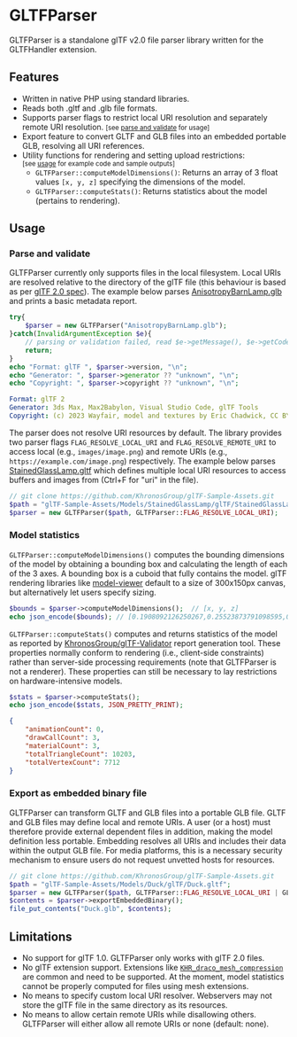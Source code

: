 # GLTFParser
GLTFParser is a standalone glTF v2.0 file parser library written for the GLTFHandler extension.

## Features
- Written in native PHP using standard libraries.
- Reads both .gltf and .glb file formats.
- Supports parser flags to restrict local URI resolution and separately remote URI resolution. <small>[see [parse and validate](#Parse-and-validate) for usage]</small>
- Export feature to convert GLTF and GLB files into an embedded portable GLB, resolving all URI references.
- Utility functions for rendering and setting upload restrictions:
  <br/><small>[see [usage](#Usage) for example code and sample outputs]</small>
  - `GLTFParser::computeModelDimensions()`: Returns an array of 3 float values `[x, y, z]` specifying the dimensions of
    the model.
  - `GLTFParser::computeStats()`: Returns statistics about the model (pertains to rendering).

## Usage
### Parse and validate
GLTFParser currently only supports files in the local filesystem. Local URIs are resolved relative to the directory of
the glTF file (this behaviour is based as per [glTF 2.0 spec](https://registry.khronos.org/glTF/specs/2.0/glTF-2.0.html#_buffer_uri)).
The  example below parses [AnisotropyBarnLamp.glb](https://github.com/KhronosGroup/glTF-Sample-Assets/blob/1d4b083ca989bbf594309cb2ea66b4dc89a84783/Models/AnisotropyBarnLamp/glTF-Binary/AnisotropyBarnLamp.glb)
and prints a basic metadata report.
```php
try{
    $parser = new GLTFParser("AnisotropyBarnLamp.glb");
}catch(InvalidArgumentException $e){
    // parsing or validation failed, read $e->getMessage(), $e->getCode() for elaboration
    return;
}
echo "Format: glTF ", $parser->version, "\n";
echo "Generator: ", $parser->generator ?? "unknown", "\n";
echo "Copyright: ", $parser->copyright ?? "unknown", "\n";
```
```yaml
Format: glTF 2
Generator: 3ds Max, Max2Babylon, Visual Studio Code, glTF Tools
Copyright: (c) 2023 Wayfair, model and textures by Eric Chadwick, CC BY 4.0.
```
The parser does not resolve URI resources by default. The library provides two parser flags `FLAG_RESOLVE_LOCAL_URI` and
`FLAG_RESOLVE_REMOTE_URI` to access local (e.g., `images/image.png`) and remote URIs (e.g., `https://example.com/image.png`)
respectively. The example below parses [StainedGlassLamp.gltf](https://github.com/KhronosGroup/glTF-Sample-Assets/blob/5bad5aaa0bbb5d0f9cdc934e626f27d0df1e79b8/Models/StainedGlassLamp/glTF/StainedGlassLamp.gltf)
which defines multiple local URI resources to access buffers and images from (Ctrl+F for "uri" in the file).
```php
// git clone https://github.com/KhronosGroup/glTF-Sample-Assets.git
$path = "glTF-Sample-Assets/Models/StainedGlassLamp/glTF/StainedGlassLamp.gltf";
$parser = new GLTFParser($path, GLTFParser::FLAG_RESOLVE_LOCAL_URI);
```

### Model statistics
`GLTFParser::computeModelDimensions()` computes the bounding dimensions of the model by obtaining a bounding box and
calculating the length of each of the 3 axes. A bounding box is a cuboid that fully contains the model. glTF rendering
libraries like [model-viewer](https://github.com/google/model-viewer) default to a size of 300x150px canvas, but
alternatively let users specify sizing.
```php
$bounds = $parser->computeModelDimensions();  // [x, y, z]
echo json_encode($bounds); // [0.1908092126250267,0.25523873791098595,0.22654122821086276]
```

`GLTFParser::computeStats()` computes and returns statistics of the model as reported by
[KhronosGroup/glTF-Validator](https://github.com/KhronosGroup/glTF-Validator) report generation tool. These properties
normally conform to rendering (i.e., client-side constraints) rather than server-side processing requirements (note that
GLTFParser is not a renderer). These properties can still be necessary to lay restrictions on hardware-intensive models.
```php
$stats = $parser->computeStats();
echo json_encode($stats, JSON_PRETTY_PRINT);
```
```json
{
    "animationCount": 0,
    "drawCallCount": 3,
    "materialCount": 3,
    "totalTriangleCount": 10203,
    "totalVertexCount": 7712
}
```

### Export as embedded binary file
GLTFParser can transform GLTF and GLB files into a portable GLB file. GLTF and GLB files may define local and remote
URIs. A user (or a host) must therefore provide external dependent files in addition, making the model definition less
portable. Embedding resolves all URIs and includes their data within the output GLB file. For media platforms, this is
a necessary security mechanism to ensure users do not request unvetted hosts for resources.
```php
// git clone https://github.com/KhronosGroup/glTF-Sample-Assets.git
$path = "glTF-Sample-Assets/Models/Duck/glTF/Duck.gltf";
$parser = new GLTFParser($path, GLTFParser::FLAG_RESOLVE_LOCAL_URI | GLTFParser::FLAG_RESOLVE_REMOTE_URI);
$contents = $parser->exportEmbeddedBinary();
file_put_contents("Duck.glb", $contents);
```

## Limitations
- No support for glTF 1.0. GLTFParser only works with glTF 2.0 files.
- No glTF extension support. Extensions like [`KHR_draco_mesh_compression`](https://github.com/KhronosGroup/glTF/blob/main/extensions/2.0/Khronos/KHR_draco_mesh_compression/README.md) are common and need to be supported.
  At the moment, model statistics cannot be properly computed for files using mesh extensions.
- No means to specify custom local URI resolver. Webservers may not store the glTF file in the same directory as its
  resources.
- No means to allow certain remote URIs while disallowing others. GLTFParser will either allow all remote URIs or none (default: none).
